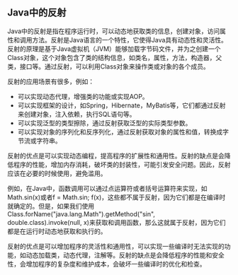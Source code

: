 ## Java中的反射

Java中的反射是指在程序运行时，可以动态地获取类的信息，创建对象，访问属性和调用方法。反射是Java语言的一个特性，它使得Java具有动态性和灵活性。反射的原理是基于Java虚拟机（JVM）能够加载字节码文件，并为之创建一个Class对象，这个对象包含了类的结构信息，如类名，属性，方法，构造器，父类，接口等。通过反射，可以利用Class对象来操作类或对象的各个成员。

反射的应用场景有很多，例如：

- 可以实现动态代理，增强类的功能或实现AOP。
- 可以实现框架的设计，如Spring，Hibernate，MyBatis等，它们都通过反射来创建对象，注入依赖，执行SQL语句等。
- 可以实现泛型的类型擦除，通过反射获取泛型的实际类型参数。
- 可以实现对象的序列化和反序列化，通过反射获取对象的属性和值，转换成字节流或字符串。

反射的优点是可以实现动态编程，提高程序的扩展性和通用性。反射的缺点是会降低程序的性能，增加内存消耗，破坏类的封装性，可能引发安全问题。因此，反射应该在必要的时候使用，避免滥用。

例如，在Java中，函数调用可以通过点运算符或者括号运算符来实现，如Math.sin(x)或者f = Math.sin; f(x)，这些都不属于反射，因为它们都是在编译时就确定的。但是，如果我们使用Class.forName("java.lang.Math").getMethod("sin", double.class).invoke(null, x)来获取和调用函数，那么这就属于反射，因为它们都是在运行时动态地获取和执行的。

反射的优点是可以增加程序的灵活性和通用性，可以实现一些编译时无法实现的功能，如动态加载类，动态代理，注解等。反射的缺点是会降低程序的性能和安全性，会增加程序的复杂度和维护成本，会破坏一些编译时的优化和检查。
